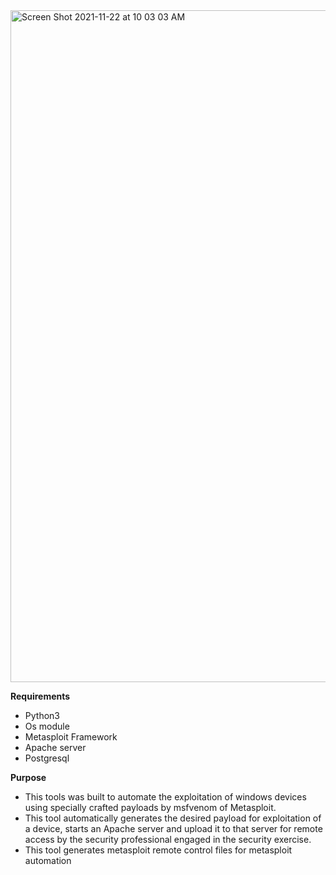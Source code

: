 <img width="1075" alt="Screen Shot 2021-11-22 at 10 03 03 AM" src="https://user-images.githubusercontent.com/37482108/142832674-c2950a4d-fc02-4d96-8500-cebbf1a2eb90.png">

**Requirements**
- Python3
- Os module
- Metasploit Framework
- Apache server
- Postgresql 

**Purpose**

- This tools was built to automate the exploitation of windows devices using specially crafted payloads by msfvenom of Metasploit. 
- This tool automatically generates the desired payload for exploitation of a device, starts an Apache server and upload it to that server for remote access by the security professional engaged in the security exercise.
- This tool generates metasploit remote control files for metasploit automation
